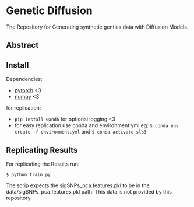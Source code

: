 # Genetic Diffusion

The Repository for Generating synthetic gentics data with Diffusion Models.

## Abstract


## Install

Dependencies:

- [pytorch](https://pytorch.org) <3
- [numpy](https://numpy.org/install/) <3

for replication:
- `pip install wandb` for optional logging <3
- for easy replication use conda and environment.yml eg:
`$ conda env create -f environment.yml` and `$ conda activate sls3`


## Replicating Results
For replicating the Results run:

```
$ python train.py
```
The scrip expects the sigSNPs_pca.features.pkl to be in the data/sigSNPs_pca.features.pkl path. This data is not provided by this repository.



